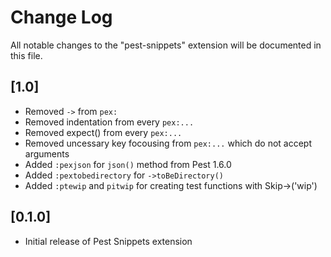 # Change Log

All notable changes to the "pest-snippets" extension will be documented in this file.

## [1.0]

- Removed `->` from `pex:`
- Removed indentation from every `pex:...`
- Removed expect() from every `pex:...`
- Removed uncessary key focousing from `pex:...` which do not accept arguments
- Added `:pexjson` for `json()` method from Pest 1.6.0
- Added `:pextobedirectory` for `->toBeDirectory()`
- Added `:ptewip` and `pitwip` for creating test functions with Skip->('wip')

## [0.1.0]

- Initial release of Pest Snippets extension
